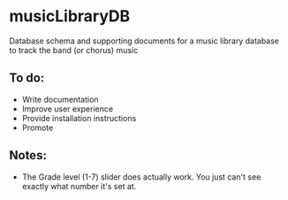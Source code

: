 # musicLibraryDB
Database schema and supporting documents for a music library database to track the band (or chorus) music

## To do:
- Write documentation
- Improve user experience
- Provide installation instructions
- Promote

## Notes:
- The Grade level (1-7) slider does actually work. You just can't see exactly what number it's set at.